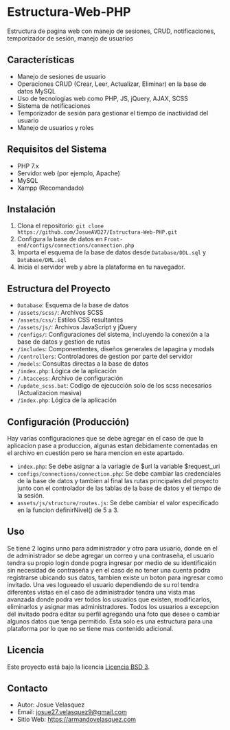 # Estructura-Web-PHP
Estructura de pagina web con manejo de sesiones, CRUD, notificaciones, temporizador de sesión, manejo de usuarios

## Características

- Manejo de sesiones de usuario
- Operaciones CRUD (Crear, Leer, Actualizar, Eliminar) en la base de datos MySQL
- Uso de tecnologías web como PHP, JS, jQuery, AJAX, SCSS
- Sistema de notificaciones
- Temporizador de sesión para gestionar el tiempo de inactividad del usuario
- Manejo de usuarios y roles

## Requisitos del Sistema

- PHP 7.x
- Servidor web (por ejemplo, Apache)
- MySQL
- Xampp (Recomandado)

## Instalación

1. Clona el repositorio: `git clone https://github.com/JosueAVD27/Estructura-Web-PHP.git`
2. Configura la base de datos en `Front-end/configs/connections/connection.php`
3. Importa el esquema de la base de datos desde `Database/DDL.sql` y `Database/DML.sql` 
4. Inicia el servidor web y abre la plataforma en tu navegador.

## Estructura del Proyecto

- `Database`: Esquema de la base de datos
- `/assets/scss/`: Archivos SCSS
- `/assets/css/`: Estilos CSS resultantes
- `/assets/js/`: Archivos JavaScript y jQuery
- `/configs/`: Configuraciones del sistema, incluyendo la conexión a la base de datos y gestion de rutas
- `/includes`: Componententes, diseños generales de lapagina y modals
- `/controllers`: Controladores de gestion por parte del servidor
- `/models`: Consultas directas a la base de datos
- `/index.php`: Lógica de la aplicación
- `/.htaccess`: Archivo de configuración
- `/update_scss.bat`: Codigo de ejecucción solo de los scss necesarios (Actualizacion masiva)
- `/index.php`: Lógica de la aplicación

## Configuración (Producción)
Hay varias configuraciones que se debe agregar en el caso de que la aplicacion pase a produccion, algunas estan debidamente comentadas en el archivo en cuestión pero se hara mencion en este apartado.
- `index.php`: Se debe asignar a la variagle de $url la variable $request_uri
- `configs/connections/connection.php`: Se debe cambiar las credenciales de la base de datos y tambien al final las rutas principales del proyecto junto con el controlador de las tablas de la base de datos y el tiempo de la sesión.
- `assets/js/structure/routes.js`: Se debe cambiar el valor especificado en la funcion definirNivel() de 5 a 3.

## Uso

Se tiene 2 logins unno para administrador y otro para usuario, donde en el de administrador se debe agregar un correo y una contraseña, el usuario tendra su propio login donde pogra ingresar por medio de su identificaión sin necesidad de contraseña y en el caso de no tener una cuenta podra registrarse ubicando sus datos, tambien existe un boton para ingresar como invitado. Una ves logueado el usuario dependiendo de su rol tendra diferentes vistas en el caso de administrador tendra una vista mas avanzada donde podra ver todos los usuarios que existen, modificarlos, eliminarlos y asignar mas administradores. Todos los usuarios a excepcion del invitado podra editar su perfil agregando una foto que desee o cambiar algunos datos que tenga permitido. Esta solo es una estructura para una plataforma por lo que no se tiene mas contenido adicional.

## Licencia

Este proyecto está bajo la licencia [Licencia BSD 3](LICENSE).

## Contacto

- Autor: Josue Velasquez
- Email: josue27.velasquez9@gmail.com
- Sitio Web: https://armandovelasquez.com